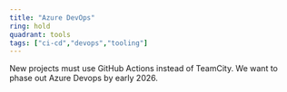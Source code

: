 ```yaml
---
title: "Azure DevOps"
ring: hold
quadrant: tools
tags: ["ci-cd","devops","tooling"]
---
```


New projects must use GitHub Actions instead of TeamCity. We want to phase out Azure Devops by early 2026.
